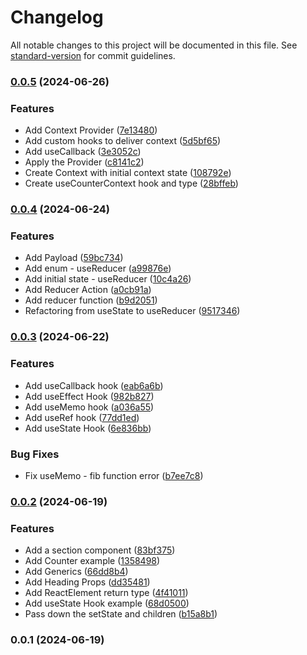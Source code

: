 # Changelog

All notable changes to this project will be documented in this file. See [standard-version](https://github.com/conventional-changelog/standard-version) for commit guidelines.

### [0.0.5](https://github.com/wakabibrian/react-typescript-project/compare/v0.0.4...v0.0.5) (2024-06-26)


### Features

* Add Context Provider ([7e13480](https://github.com/wakabibrian/react-typescript-project/commit/7e134805728b02667c3dbbca0da386af6305940a))
* Add custom hooks to deliver context ([5d5bf65](https://github.com/wakabibrian/react-typescript-project/commit/5d5bf6573621cb89b8e5fd7e759a2a11edac314a))
* Add useCallback ([3e3052c](https://github.com/wakabibrian/react-typescript-project/commit/3e3052c310b0c5acc12205d8ebd48ceb86bbdbc6))
* Apply the Provider ([c8141c2](https://github.com/wakabibrian/react-typescript-project/commit/c8141c230d0593946620c554f3e5c94fb8559247))
* Create Context with initial context state ([108792e](https://github.com/wakabibrian/react-typescript-project/commit/108792e61b937d2f5566079971a70ee403ed6ae0))
* Create useCounterContext hook and type ([28bffeb](https://github.com/wakabibrian/react-typescript-project/commit/28bffeb57199ddfce83019c3ee5469eafb4926c7))

### [0.0.4](https://github.com/wakabibrian/react-typescript-project/compare/v0.0.3...v0.0.4) (2024-06-24)


### Features

* Add  Payload ([59bc734](https://github.com/wakabibrian/react-typescript-project/commit/59bc734cc3107ad8b5ca70a5848fb0355f504a3b))
* Add enum - useReducer ([a99876e](https://github.com/wakabibrian/react-typescript-project/commit/a99876e7fe4a17ee1aac5b330b91333b99d6dd1b))
* Add initial state - useReducer ([10c4a26](https://github.com/wakabibrian/react-typescript-project/commit/10c4a26dac39d0b9da025da4054f0ab96c77c85f))
* Add Reducer Action ([a0cb91a](https://github.com/wakabibrian/react-typescript-project/commit/a0cb91a6812f75649563bef741b39ec74d671d82))
* Add reducer function ([b9d2051](https://github.com/wakabibrian/react-typescript-project/commit/b9d205103e9444f08fb70b429ceda73a8a715808))
* Refactoring from useState to useReducer ([9517346](https://github.com/wakabibrian/react-typescript-project/commit/95173465243b72094285895da6e0d355c3d554a9))

### [0.0.3](https://github.com/wakabibrian/react-typescript-project/compare/v0.0.2...v0.0.3) (2024-06-22)


### Features

* Add useCallback hook ([eab6a6b](https://github.com/wakabibrian/react-typescript-project/commit/eab6a6b22a52252c061b37f03c0c35db94b5220d))
* Add useEffect Hook ([982b827](https://github.com/wakabibrian/react-typescript-project/commit/982b8273089d9fecf6b1ebb5591a95994c077580))
* Add useMemo hook ([a036a55](https://github.com/wakabibrian/react-typescript-project/commit/a036a55694c5f02dddfbdbf26295825ebfd7d1ad))
* Add useRef hook ([77dd1ed](https://github.com/wakabibrian/react-typescript-project/commit/77dd1ed94e1a7170d4a4844edf28c65bae0b1596))
* Add useState Hook ([6e836bb](https://github.com/wakabibrian/react-typescript-project/commit/6e836bb0cfcc872320a6fce576529f94d868d775))


### Bug Fixes

* Fix useMemo - fib function error ([b7ee7c8](https://github.com/wakabibrian/react-typescript-project/commit/b7ee7c88dfb7711e2b8e6252c4b6f585c5567e52))

### [0.0.2](https://github.com/wakabibrian/react-typescript-project/compare/v0.0.1...v0.0.2) (2024-06-19)


### Features

* Add a section component ([83bf375](https://github.com/wakabibrian/react-typescript-project/commit/83bf3758cb645f10d27b9bf54692dd938007e8cf))
* Add Counter example ([1358498](https://github.com/wakabibrian/react-typescript-project/commit/13584983011645cbc756f899cee62a99505901fe))
* Add Generics ([66dd8b4](https://github.com/wakabibrian/react-typescript-project/commit/66dd8b476233457fe51e0d6fd24b715c06b9a168))
* Add Heading Props ([dd35481](https://github.com/wakabibrian/react-typescript-project/commit/dd35481061fb614c69aa700c1130e8ce4a764ef2))
* Add ReactElement return type ([4f41011](https://github.com/wakabibrian/react-typescript-project/commit/4f4101151f66474a8b1694365b9cc6994206a4d6))
* Add useState Hook example ([68d0500](https://github.com/wakabibrian/react-typescript-project/commit/68d05006039dead389a93fd5d0835fc3bd4d87c9))
* Pass down the setState and children ([b15a8b1](https://github.com/wakabibrian/react-typescript-project/commit/b15a8b129456bce542381424574fe5ecfe9bd406))

### 0.0.1 (2024-06-19)
